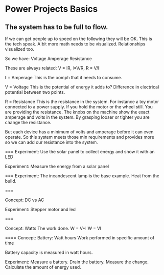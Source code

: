 # Power Projects Basics

## The system has to be full to flow.


If we can get people up to speed on the following they will be OK. This is the tech speak. A bit more math needs to be visualized. Relationships visualized too.


So we have:
Voltage
Amperage
Resistance

These are always related:
V = IR, I=V/R, R = V/I

I = Amperage
This is the oomph that it needs to consume. 

V = Voltage
This is the potential of energy it adds to?
Difference in electrical potential between two points.

R = Resistance
This is the resistance in the system. For instance a toy motor connected to a power supply. If you hold the motor or the wheel still. You are providing the resistance. The knobs on the machine show the exact amperage and volts in the system. By grasping looser or tighter you are change the resistance.


But each device has a minimum of volts and amperage before it can even operate. So this system meets those min requirements and provides more so we can add our resistance into the system.

===
Experiment:
Use the solar panel to collect energy and show it with an LED

Experiment:
Measure the energy from a solar panel

===
Experiment:
The incandescent lamp is the base example.  Heat from the build.


===

Concept:
DC vs AC

Experiment:
Stepper motor and led

===

Concept: Watts
The work done.
W = V*I
W = VI

====
Concept: Battery:  Watt hours
Work performed in specific amount of time

Battery capacity is measured in watt hours. 

Experiment:
Measure a battery.
Drain the battery.
Measure the change.
Calculate the amount of energy used.

